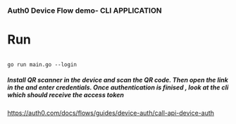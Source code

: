 ### Auth0 Device Flow demo- CLI APPLICATION

# Run 

```

go run main.go --login 

```
##### Install QR scanner in the device and scan the QR code. Then open the link in the and enter credentials. Once authentication is finised , look at the cli which should receive the access token
https://auth0.com/docs/flows/guides/device-auth/call-api-device-auth